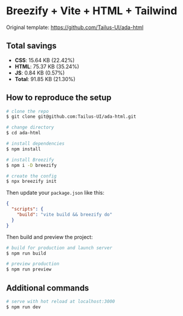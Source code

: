 

# Breezify + Vite + HTML + Tailwind   

Original template: https://github.com/Tailus-UI/ada-html

## Total savings

- **CSS**: 15.64 KB (22.42%)
- **HTML**: 75.37 KB (35.24%)
- **JS**: 0.84 KB (0.57%)
- **Total**: 91.85 KB (21.30%)

## How to reproduce the setup

```bash
# clone the repo
$ git clone git@github.com:Tailus-UI/ada-html.git

# change directory
$ cd ada-html

# install dependencies
$ npm install

# install Breezify
$ npm i -D breezify

# create the config
$ npx breezify init
```

Then update your `package.json` like this:

```json
{
  "scripts": {
    "build": "vite build && breezify do"
  }
}
```

Then build and preview the project:

```bash
# build for production and launch server
$ npm run build

# preview production
$ npm run preview
```

## Additional commands

```bash
# serve with hot reload at localhost:3000
$ npm run dev
```
